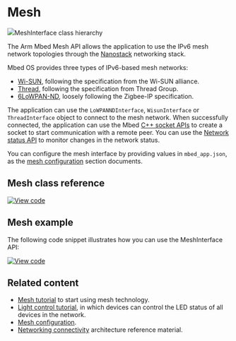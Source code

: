 <h1 id="mesh-api">Mesh</h1>

<span class="images">![](https://os.mbed.com/docs/mbed-os/v6.0-preview/mbed-os-api-doxy/class_mesh_interface.png)<span>MeshInterface class hierarchy</span></span>

The Arm Mbed Mesh API allows the application to use the IPv6 mesh network topologies through the [Nanostack](../reference/6LoWPAN-ND-tech.html) networking stack.

Mbed OS provides three types of IPv6-based mesh networks:

- [Wi-SUN](../reference/wisun-tech.html), following the specification from the Wi-SUN alliance.
- [Thread](../reference/thread-tech.html), following the specification from Thread Group.
- [6LoWPAN-ND](../reference/6LoWPAN-ND-tech.html), loosely following the Zigbee-IP specification.

The application can use the `LoWPANNDInterface`, `WisunInterface` or `ThreadInterface` object to connect to the mesh network. When successfully connected, the application can use the Mbed [C++ socket APIs](network-socket.html) to create a socket to start communication with a remote peer. You can use the [Network status API](network-status.html) to monitor changes in the network status.

You can configure the mesh interface by providing values in `mbed_app.json`, as the [mesh configuration](../reference/configuration-mesh.html) section documents.

## Mesh class reference

[![View code](https://www.mbed.com/embed/?type=library)](https://os.mbed.com/docs/mbed-os/v6.0-preview/mbed-os-api-doxy/class_mesh_interface.html)

## Mesh example

The following code snippet illustrates how you can use the MeshInterface API:

[![View code](https://www.mbed.com/embed/?url=https://github.com/ARMmbed/mbed-os-examples-docs_only/blob/master/APIs_NetworkInterface/Mesh_Ex1)](https://github.com/ARMmbed/mbed-os-examples-docs_only/blob/master/APIs_NetworkInterface/Mesh_Ex1/main.cpp)

## Related content

- [Mesh tutorial](../tutorials/mesh-tutorial.html) to start using mesh technology.
- [Light control tutorial](../tutorials/light-control.html), in which devices can control the LED status of all devices in the network.
- [Mesh configuration](../reference/configuration-mesh.html).
- [Networking connectivity](../reference/networking.html) architecture reference material.

